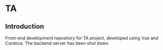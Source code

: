 # TA

## Introduction
Front-end development repository for TA project, developed using Vue and Cordova. The backend server has been shut down.